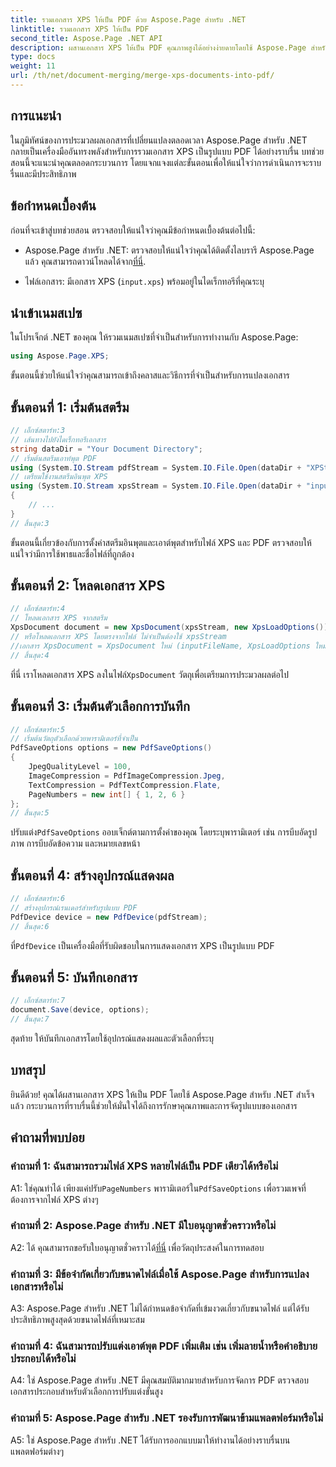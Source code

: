 ```yaml
---
title: รวมเอกสาร XPS ให้เป็น PDF ด้วย Aspose.Page สำหรับ .NET
linktitle: รวมเอกสาร XPS ให้เป็น PDF
second_title: Aspose.Page .NET API
description: ผสานเอกสาร XPS ให้เป็น PDF คุณภาพสูงได้อย่างง่ายดายโดยใช้ Aspose.Page สำหรับ .NET ปฏิบัติตามคำแนะนำทีละขั้นตอนของเราเพื่อประสบการณ์การแปลงเอกสารที่ราบรื่น
type: docs
weight: 11
url: /th/net/document-merging/merge-xps-documents-into-pdf/
---
```

## การแนะนำ

ในภูมิทัศน์ของการประมวลผลเอกสารที่เปลี่ยนแปลงตลอดเวลา Aspose.Page สำหรับ .NET กลายเป็นเครื่องมืออันทรงพลังสำหรับการรวมเอกสาร XPS เป็นรูปแบบ PDF ได้อย่างราบรื่น บทช่วยสอนนี้จะแนะนำคุณตลอดกระบวนการ โดยแจกแจงแต่ละขั้นตอนเพื่อให้แน่ใจว่าการดำเนินการจะราบรื่นและมีประสิทธิภาพ

## ข้อกำหนดเบื้องต้น

ก่อนที่จะเข้าสู่บทช่วยสอน ตรวจสอบให้แน่ใจว่าคุณมีข้อกำหนดเบื้องต้นต่อไปนี้:

-  Aspose.Page สำหรับ .NET: ตรวจสอบให้แน่ใจว่าคุณได้ติดตั้งไลบรารี Aspose.Page แล้ว คุณสามารถดาวน์โหลดได้จาก[ที่นี่](https://releases.aspose.com/page/net/).

- ไฟล์เอกสาร: มีเอกสาร XPS (`input.xps`) พร้อมอยู่ในไดเร็กทอรีที่คุณระบุ

## นำเข้าเนมสเปซ

ในโปรเจ็กต์ .NET ของคุณ ให้รวมเนมสเปซที่จำเป็นสำหรับการทำงานกับ Aspose.Page:

```csharp
using Aspose.Page.XPS;
```

ขั้นตอนนี้ช่วยให้แน่ใจว่าคุณสามารถเข้าถึงคลาสและวิธีการที่จำเป็นสำหรับการแปลงเอกสาร

## ขั้นตอนที่ 1: เริ่มต้นสตรีม

```csharp
// เอ็กซ์สตาร์ท:3
// เส้นทางไปยังไดเร็กทอรีเอกสาร
string dataDir = "Your Document Directory";
// เริ่มต้นสตรีมเอาท์พุต PDF
using (System.IO.Stream pdfStream = System.IO.File.Open(dataDir + "XPStoPDF_out.pdf", System.IO.FileMode.OpenOrCreate, System.IO.FileAccess.Write))
// เตรียมใช้งานสตรีมอินพุต XPS
using (System.IO.Stream xpsStream = System.IO.File.Open(dataDir + "input.xps", System.IO.FileMode.Open))
{
    // ...
}
// สิ้นสุด:3
```

ขั้นตอนนี้เกี่ยวข้องกับการตั้งค่าสตรีมอินพุตและเอาต์พุตสำหรับไฟล์ XPS และ PDF ตรวจสอบให้แน่ใจว่ามีการใช้พาธและชื่อไฟล์ที่ถูกต้อง

## ขั้นตอนที่ 2: โหลดเอกสาร XPS

```csharp
// เอ็กซ์สตาร์ท:4
// โหลดเอกสาร XPS จากสตรีม
XpsDocument document = new XpsDocument(xpsStream, new XpsLoadOptions());
// หรือโหลดเอกสาร XPS โดยตรงจากไฟล์ ไม่จำเป็นต้องใช้ xpsStream
//เอกสาร XpsDocument = XpsDocument ใหม่ (inputFileName, XpsLoadOptions ใหม่ ());
// สิ้นสุด:4
```

 ที่นี่ เราโหลดเอกสาร XPS ลงในไฟล์`XpsDocument` วัตถุเพื่อเตรียมการประมวลผลต่อไป

## ขั้นตอนที่ 3: เริ่มต้นตัวเลือกการบันทึก

```csharp
// เอ็กซ์สตาร์ท:5
// เริ่มต้นวัตถุตัวเลือกด้วยพารามิเตอร์ที่จำเป็น
PdfSaveOptions options = new PdfSaveOptions()
{
    JpegQualityLevel = 100,
    ImageCompression = PdfImageCompression.Jpeg,
    TextCompression = PdfTextCompression.Flate,
    PageNumbers = new int[] { 1, 2, 6 }
};
// สิ้นสุด:5
```

 ปรับแต่ง`PdfSaveOptions` ออบเจ็กต์ตามการตั้งค่าของคุณ โดยระบุพารามิเตอร์ เช่น การบีบอัดรูปภาพ การบีบอัดข้อความ และหมายเลขหน้า

## ขั้นตอนที่ 4: สร้างอุปกรณ์แสดงผล

```csharp
// เอ็กซ์สตาร์ท:6
// สร้างอุปกรณ์เรนเดอร์สำหรับรูปแบบ PDF
PdfDevice device = new PdfDevice(pdfStream);
// สิ้นสุด:6
```

 ที่`PdfDevice` เป็นเครื่องมือที่รับผิดชอบในการแสดงเอกสาร XPS เป็นรูปแบบ PDF

## ขั้นตอนที่ 5: บันทึกเอกสาร

```csharp
// เอ็กซ์สตาร์ท:7
document.Save(device, options);
// สิ้นสุด:7
```

สุดท้าย ให้บันทึกเอกสารโดยใช้อุปกรณ์แสดงผลและตัวเลือกที่ระบุ

## บทสรุป

ยินดีด้วย! คุณได้ผสานเอกสาร XPS ให้เป็น PDF โดยใช้ Aspose.Page สำหรับ .NET สำเร็จแล้ว กระบวนการที่ราบรื่นนี้ช่วยให้มั่นใจได้ถึงการรักษาคุณภาพและการจัดรูปแบบของเอกสาร

## คำถามที่พบบ่อย

### คำถามที่ 1: ฉันสามารถรวมไฟล์ XPS หลายไฟล์เป็น PDF เดียวได้หรือไม่

 A1: ใช่คุณทำได้ เพียงแค่ปรับ`PageNumbers` พารามิเตอร์ใน`PdfSaveOptions` เพื่อรวมเพจที่ต้องการจากไฟล์ XPS ต่างๆ

### คำถามที่ 2: Aspose.Page สำหรับ .NET มีใบอนุญาตชั่วคราวหรือไม่

 A2: ได้ คุณสามารถขอรับใบอนุญาตชั่วคราวได้[ที่นี่](https://purchase.aspose.com/temporary-license/) เพื่อวัตถุประสงค์ในการทดสอบ

### คำถามที่ 3: มีข้อจำกัดเกี่ยวกับขนาดไฟล์เมื่อใช้ Aspose.Page สำหรับการแปลงเอกสารหรือไม่

A3: Aspose.Page สำหรับ .NET ไม่ได้กำหนดข้อจำกัดที่เข้มงวดเกี่ยวกับขนาดไฟล์ แต่ได้รับประสิทธิภาพสูงสุดด้วยขนาดไฟล์ที่เหมาะสม

### คำถามที่ 4: ฉันสามารถปรับแต่งเอาต์พุต PDF เพิ่มเติม เช่น เพิ่มลายน้ำหรือคำอธิบายประกอบได้หรือไม่

A4: ใช่ Aspose.Page สำหรับ .NET มีคุณสมบัติมากมายสำหรับการจัดการ PDF ตรวจสอบเอกสารประกอบสำหรับตัวเลือกการปรับแต่งขั้นสูง

### คำถามที่ 5: Aspose.Page สำหรับ .NET รองรับการพัฒนาข้ามแพลตฟอร์มหรือไม่

A5: ใช่ Aspose.Page สำหรับ .NET ได้รับการออกแบบมาให้ทำงานได้อย่างราบรื่นบนแพลตฟอร์มต่างๆ